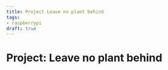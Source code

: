 ```yaml
---
title: Project Leave no plant behind
tags:
- raspberrypi
draft: true
---
```


# Project: Leave no plant behind

